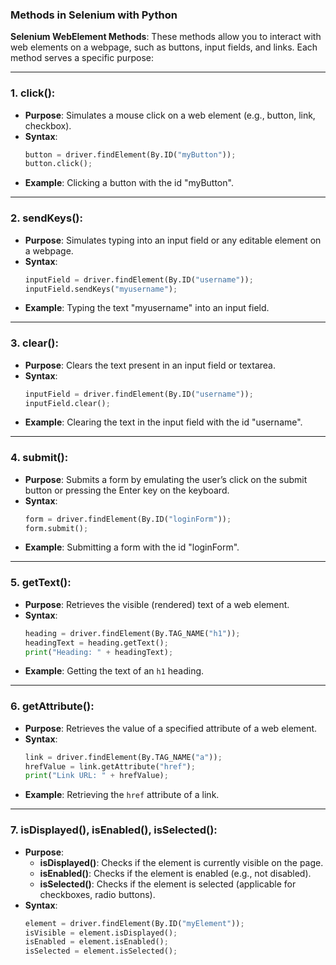﻿###  Methods in Selenium with Python ###


**Selenium WebElement Methods**: These methods allow you to interact with web elements on a webpage, such as buttons, input fields, and links. Each method serves a specific purpose:

---

### 1. **click()**:
- **Purpose**: Simulates a mouse click on a web element (e.g., button, link, checkbox).
- **Syntax**:
  ```python
  button = driver.findElement(By.ID("myButton"));
  button.click();
  ```
- **Example**: Clicking a button with the id "myButton".

---

### 2. **sendKeys()**:
- **Purpose**: Simulates typing into an input field or any editable element on a webpage.
- **Syntax**:
  ```python
  inputField = driver.findElement(By.ID("username"));
  inputField.sendKeys("myusername");
  ```
- **Example**: Typing the text "myusername" into an input field.

---

### 3. **clear()**:
- **Purpose**: Clears the text present in an input field or textarea.
- **Syntax**:
  ```python
  inputField = driver.findElement(By.ID("username"));
  inputField.clear();
  ```
- **Example**: Clearing the text in the input field with the id "username".

---

### 4. **submit()**:
- **Purpose**: Submits a form by emulating the user’s click on the submit button or pressing the Enter key on the keyboard.
- **Syntax**:
  ```python
  form = driver.findElement(By.ID("loginForm"));
  form.submit();
  ```
- **Example**: Submitting a form with the id "loginForm".

---

### 5. **getText()**:
- **Purpose**: Retrieves the visible (rendered) text of a web element.
- **Syntax**:
  ```python
  heading = driver.findElement(By.TAG_NAME("h1"));
  headingText = heading.getText();
  print("Heading: " + headingText);
  ```
- **Example**: Getting the text of an `h1` heading.

---

### 6. **getAttribute()**:
- **Purpose**: Retrieves the value of a specified attribute of a web element.
- **Syntax**:
  ```python
  link = driver.findElement(By.TAG_NAME("a"));
  hrefValue = link.getAttribute("href");
  print("Link URL: " + hrefValue);
  ```
- **Example**: Retrieving the `href` attribute of a link.

---

### 7. **isDisplayed(), isEnabled(), isSelected()**:
- **Purpose**:
  - **isDisplayed()**: Checks if the element is currently visible on the page.
  - **isEnabled()**: Checks if the element is enabled (e.g., not disabled).
  - **isSelected()**: Checks if the element is selected (applicable for checkboxes, radio buttons).
- **Syntax**:
  ```python
  element = driver.findElement(By.ID("myElement"));
  isVisible = element.isDisplayed();
  isEnabled = element.isEnabled();
  isSelected = element.isSelected();
  ```
